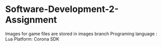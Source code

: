 # Software-Development-2-Assignment

Images for game files are stored in images branch
Programing language : Lua
Platform: Corona SDK
